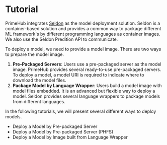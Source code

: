 # Tutorial

PrimeHub integrates [Seldon](https://docs.seldon.io/projects/seldon-core/en/latest/) as the model deployment solution. Seldon is a container-based solution and provides a common way to package different ML framework's by different programming languages as container images. We also use the Seldon Predition API to communicate.

To deploy a model, we need to provide a model image. There are two ways to prepare the model image.

1. **Pre-Packaged Servers**: Users use a pre-packaged server as the model image. PrimeHub provides several ready-to-use pre-packaged servers. To deploy a model, a model URI is required to indicate where to download the model files.
2. **Package Model by Language Wrapper**: Users build a model image with model files embedded. It is an advanced but flexible way to deploy a model. Seldon provides several language wrappers to package models from different languages.

In the following tutorials, we will present several different ways to deploy models.

* Deploy a Model by Pre-packaged Server
* Deploy a Model by Pre-packaged Server (PHFS)
* Deploy a Model by Image built from Language Wrapper
